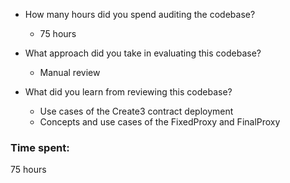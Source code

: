 - How many hours did you spend auditing the codebase?
	- 75 hours
	
- What approach did you take in evaluating this codebase?
	- Manual review
	
- What did you learn from reviewing this codebase?
	- Use cases of the Create3 contract deployment
	- Concepts and use cases of the FixedProxy and FinalProxy

### Time spent:
75 hours